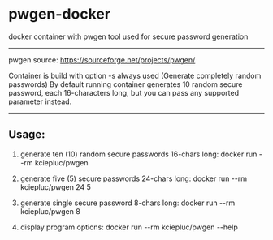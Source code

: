 # pwgen-docker #
docker container with pwgen tool used for secure password generation
***
pwgen source:
https://sourceforge.net/projects/pwgen/

Container is build with option -s always used (Generate completely random passwords)
By default running container generates 10 random secure password, each 16-characters long, but you can pass any supported parameter instead.
***
## Usage: ##
1. generate ten (10) random secure passwords 16-chars long:
  docker run --rm kciepluc/pwgen

2. generate five (5) secure passwords 24-chars long:
  docker run --rm kciepluc/pwgen 24 5

3. generate single secure password 8-chars long:
  docker run --rm kciepluc/pwgen 8

4. display program options:
  docker run --rm kciepluc/pwgen --help

